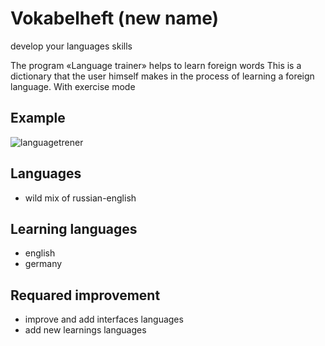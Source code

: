 # Vokabelheft (new name)
develop your languages skills


The program «Language trainer» helps to learn foreign words
This is a dictionary that the user himself makes in the process of learning
a foreign language. With exercise mode

## Example
![languagetrener](https://user-images.githubusercontent.com/70598163/92990800-057eaf80-f4e8-11ea-9e83-ff058ffb881c.gif)

## Languages
* wild mix of russian-english

## Learning languages
* english
* germany


## Requared improvement
* improve and add interfaces languages
* add new learnings languages
